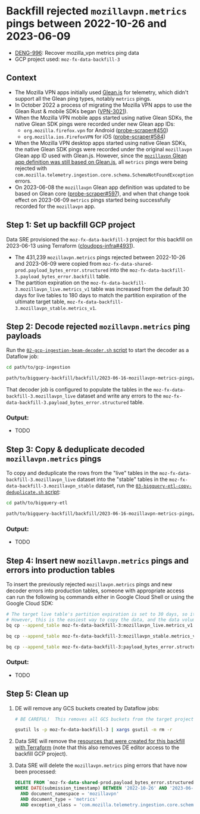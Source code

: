 # Backfill rejected `mozillavpn.metrics` pings between 2022-10-26 and 2023-06-09

  - [DENG-996](https://mozilla-hub.atlassian.net/browse/DENG-996): Recover mozilla_vpn metrics ping data
  - GCP project used:  `moz-fx-data-backfill-3`


## Context

  - The Mozilla VPN apps initially used [Glean.js](https://github.com/mozilla/glean.js/) for telemetry, which didn't support all the Glean ping types, notably `metrics` pings.
  - In October 2022 a process of migrating the Mozilla VPN apps to use the Glean Rust & mobile SDKs began ([VPN-3021](https://mozilla-hub.atlassian.net/browse/VPN-3021)).
  - When the Mozilla VPN mobile apps started using native Glean SDKs, the native Glean SDK pings were recorded under new Glean app IDs:
    - `org.mozilla.firefox.vpn` for Android ([probe-scraper#450](https://github.com/mozilla/probe-scraper/pull/450))
    - `org.mozilla.ios.FirefoxVPN` for iOS ([probe-scraper#584](https://github.com/mozilla/probe-scraper/pull/584))
  - When the Mozilla VPN desktop apps started using native Glean SDKs, the native Glean SDK pings were recorded under the original `mozillavpn` Glean app ID used with Glean.js.  However, since the [`mozillavpn` Glean app definition was still based on Glean.js](https://github.com/mozilla/probe-scraper/blob/860ec248ec05e669c17049ff6599d6d368b15be7/repositories.yaml#L863), all `metrics` pings were being rejected with `com.mozilla.telemetry.ingestion.core.schema.SchemaNotFoundException` errors.
  - On 2023-06-08 the `mozillavpn` Glean app definition was updated to be based on Glean core ([probe-scraper#597](https://github.com/mozilla/probe-scraper/pull/597)), and when that change took effect on 2023-06-09 `metrics` pings started being successfully recorded for the `mozillavpn` app.


## Step 1:  Set up backfill GCP project

Data SRE provisioned the `moz-fx-data-backfill-3` project for this backfill on 2023-06-13 using Terraform ([cloudops-infra#4931](https://github.com/mozilla-services/cloudops-infra/pull/4931)).

  - The 431,239 `mozillavpn.metrics` pings rejected between 2022-10-26 and 2023-06-09 were copied from `moz-fx-data-shared-prod.payload_bytes_error.structured` into the `moz-fx-data-backfill-3.payload_bytes_error.backfill` table.
  - The partition expiration on the `moz-fx-data-backfill-3.mozillavpn_live.metrics_v1` table was increased from the default 30 days for live tables to 180 days to match the partition expiration of the ultimate target table, `moz-fx-data-backfill-3.mozillavpn_stable.metrics_v1`.


## Step 2:  Decode rejected `mozillavpn.metrics` ping payloads

Run the [`02-gcp-ingestion-beam-decoder.sh` script](02-gcp-ingestion-beam-decoder.sh) to start the decoder as a Dataflow job:

```bash
cd path/to/gcp-ingestion

path/to/bigquery-backfill/backfill/2023-06-16-mozillavpn-metrics-pings/02-gcp-ingestion-beam-decoder.sh
```

That decoder job is configured to populate the tables in the `moz-fx-data-backfill-3.mozillavpn_live` dataset and write any errors to the `moz-fx-data-backfill-3.payload_bytes_error.structured` table.

### Output:
  - TODO


## Step 3:  Copy & deduplicate decoded `mozillavpn.metrics` pings

To copy and deduplicate the rows from the "live" tables in the `moz-fx-data-backfill-3.mozillavpn_live` dataset into the "stable" tables in the `moz-fx-data-backfill-3.mozillavpn_stable` dataset, run the [`03-bigquery-etl-copy-deduplicate.sh` script](03-bigquery-etl-copy-deduplicate.sh):

```bash
cd path/to/bigquery-etl

path/to/bigquery-backfill/backfill/2023-06-16-mozillavpn-metrics-pings/03-bigquery-etl-copy-deduplicate.sh
```

### Output:
  - TODO


## Step 4:  Insert new `mozillavpn.metrics` pings and errors into production tables

To insert the previously rejected `mozillavpn.metrics` pings and new decoder errors into production tables, someone with appropriate access can run the following `bq` commands either in Google Cloud Shell or using the Google Cloud SDK:

```bash
# The target live table's partition expiration is set to 30 days, so it's expected that most of the copied rows will immediately expire.
# However, this is the easiest way to copy the data, and the data volume is very small so cost is not a factor.
bq cp --append_table moz-fx-data-backfill-3:mozillavpn_live.metrics_v1 moz-fx-data-shared-prod:mozillavpn_live.metrics_v1

bq cp --append_table moz-fx-data-backfill-3:mozillavpn_stable.metrics_v1 moz-fx-data-shared-prod:mozillavpn_stable.metrics_v1

bq cp --append_table moz-fx-data-backfill-3:payload_bytes_error.structured moz-fx-data-shared-prod:payload_bytes_error.structured
```

### Output:
  - TODO


## Step 5:  Clean up

1.  DE will remove any GCS buckets created by Dataflow jobs:

    ```bash
    # BE CAREFUL!  This removes all GCS buckets from the target project.  It cannot be undone.

    gsutil ls -p moz-fx-data-backfill-3 | xargs gsutil -m rm -r
    ```

2.  Data SRE will remove the [resources that were created for this backfill with Terraform](https://github.com/mozilla-services/cloudops-infra/pull/4931) (note that this also removes DE editor access to the backfill GCP project).

3.  Data SRE will delete the `mozillavpn.metrics` ping errors that have now been processed:

    ```sql
    DELETE FROM `moz-fx-data-shared-prod.payload_bytes_error.structured`
    WHERE DATE(submission_timestamp) BETWEEN '2022-10-26' AND '2023-06-09'
      AND document_namespace = 'mozillavpn'
      AND document_type = 'metrics'
      AND exception_class = 'com.mozilla.telemetry.ingestion.core.schema.SchemaNotFoundException'
    ```
